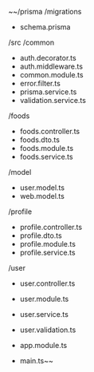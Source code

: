 ~~/prisma
/migrations
- schema.prisma

/src
/common
- auth.decorator.ts
- auth.middleware.ts
- common.module.ts
- error.filter.ts
- prisma.service.ts
- validation.service.ts

/foods
- foods.controller.ts
- foods.dto.ts
- foods.module.ts
- foods.service.ts

/model
- user.model.ts
- web.model.ts

/profile
- profile.controller.ts
- profile.dto.ts
- profile.module.ts
- profile.service.ts

/user
- user.controller.ts
- user.module.ts
- user.service.ts
- user.validation.ts

- app.module.ts
- main.ts~~

